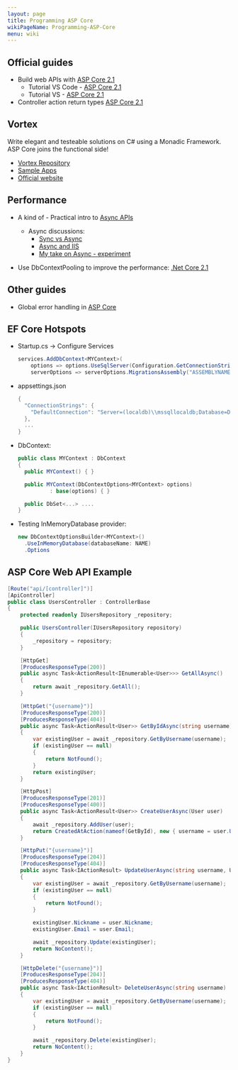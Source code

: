 ```yaml
---
layout: page
title: Programming ASP Core
wikiPageName: Programming-ASP-Core
menu: wiki
---
```


## Official guides

* Build web APIs with [ASP Core 2.1](https://docs.microsoft.com/en-us/aspnet/core/web-api/?view=aspnetcore-2.1)
  * Tutorial VS Code - [ASP Core 2.1](https://docs.microsoft.com/en-us/aspnet/core/tutorials/web-api-vsc?view=aspnetcore-2.1)
  * Tutorial VS - [ASP Core 2.1](https://docs.microsoft.com/en-us/aspnet/core/tutorials/first-web-api?view=aspnetcore-2.1)
* Controller action return types [ASP Core 2.1](https://docs.microsoft.com/en-us/aspnet/core/web-api/action-return-types?view=aspnetcore-2.1)

## Vortex

Write elegant and testeable solutions on C# using a Monadic Framework. ASP Core joins the functional side!

* [Vortex Repository](https://github.com/equilaterus/Vortex)
* [Sample Apps](https://github.com/equilaterus/Vortex.Samples)
* [Official website](https://equilaterus.github.io/Vortex/) 

## Performance

* A kind of - Practical intro to [Async APIs](https://www.carlrippon.com/scalable-and-performant-asp-net-core-web-apis-asynchronous-operations/)
  * Async discussions: 
    * [Sync vs Async](https://caleblloyd.com/software/net-core-mvc-thread-pool-vs-async/) 
    * [Async and IIS](https://blogs.msdn.microsoft.com/rickandy/2011/07/19/should-my-database-calls-be-asynchronous-part-ii/) 
    * [My take on Async - experiment](http://www.tugberkugurlu.com/archive/my-take-on-task-base-asynchronous-programming-in-c-sharp-5-0-and-asp-net-mvc-web-applications)

* Use DbContextPooling to improve the performance: [.Net Core 2.1](https://neelbhatt.com/2018/02/27/use-dbcontextpooling-to-improve-the-performance-net-core-2-1-feature/)

## Other guides

* Global error handling in [ASP Core](https://code-maze.com/global-error-handling-aspnetcore/)

## EF Core Hotspots

* Startup.cs -> Configure Services

  ```csharp
  services.AddDbContext<MYContext>(
      options => options.UseSqlServer(Configuration.GetConnectionString("DefaultConnection"),
      serverOptions => serverOptions.MigrationsAssembly("ASSEMBLYNAME")));
  ```

* appsettings.json

  ```csharp
  {
    "ConnectionStrings": {
      "DefaultConnection": "Server=(localdb)\\mssqllocaldb;Database=DBNAME;Trusted_Connection=True;MultipleActiveResultSets=true"
    },
    ...
  }
  ```

* DbContext:

  ```csharp
  public class MYContext : DbContext
  {
    public MYContext() { }

    public MYContext(DbContextOptions<MYContext> options)
            : base(options) { }

    public DbSet<...> .... 
  }
  ```

* Testing InMemoryDatabase provider:

  ```csharp
  new DbContextOptionsBuilder<MYContext>()
    .UseInMemoryDatabase(databaseName: NAME)
    .Options
  ```

## ASP Core Web API Example

```csharp
[Route("api/[controller]")]
[ApiController]
public class UsersController : ControllerBase
{
    protected readonly IUsersRepository _repository;

    public UsersController(IUsersRepository repository)
    {
        _repository = repository;
    }

    [HttpGet]
    [ProducesResponseType(200)]
    public async Task<ActionResult<IEnumerable<User>>> GetAllAsync()
    {
        return await _repository.GetAll();
    }        

    [HttpGet("{username}")]
    [ProducesResponseType(200)]
    [ProducesResponseType(404)]
    public async Task<ActionResult<User>> GetByIdAsync(string username)
    {
        var existingUser = await _repository.GetByUsername(username);
        if (existingUser == null)
        {
            return NotFound();
        }
        return existingUser;
    }

    [HttpPost]
    [ProducesResponseType(201)]
    [ProducesResponseType(400)]
    public async Task<ActionResult<User>> CreateUserAsync(User user)
    {
        await _repository.AddUser(user);
        return CreatedAtAction(nameof(GetById), new { username = user.Username }, user);
    }

    [HttpPut("{username}")]
    [ProducesResponseType(204)]
    [ProducesResponseType(404)]
    public async Task<IActionResult> UpdateUserAsync(string username, User user)
    {
        var existingUser = await _repository.GetByUsername(username);
        if (existingUser == null)
        {
            return NotFound();
        }

        existingUser.Nickname = user.Nickname;
        existingUser.Email = user.Email;

        await _repository.Update(existingUser);
        return NoContent();
    }

    [HttpDelete("{username}")]
    [ProducesResponseType(204)]
    [ProducesResponseType(404)]
    public async Task<IActionResult> DeleteUserAsync(string username)
    {
        var existingUser = await _repository.GetByUsername(username);
        if (existingUser == null)
        {
            return NotFound();
        }

        await _repository.Delete(existingUser);
        return NoContent();
    }
}
```
